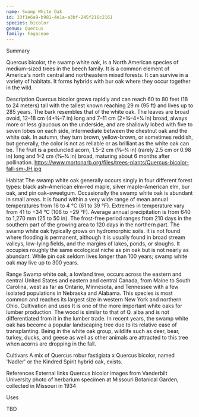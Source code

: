 ```yaml
---
name: Swamp White Oak
id: 33f1e6a9-b981-4e1a-a3bf-245f216c2161
species: bicolor
genus: Quercus
family: Fagaceae
---
```

Summary



Quercus bicolor, the swamp white oak, is a North American species of medium-sized trees in the beech family. It is a common element of America's north central and northeastern mixed forests. It can survive in a variety of habitats. It forms hybrids with bur oak where they occur together in the wild.

Description
Quercus bicolor grows rapidly and can reach 60 to 80 feet (18 to 24 meters) tall with the tallest known reaching 29 m (95 ft) and lives up to 285 years. The bark resembles that of the white oak. The leaves are broad ovoid, 12–18 cm (4+3⁄4–7 in) long and 7–11 cm (2+3⁄4–4+1⁄4 in) broad, always more or less glaucous on the underside, and are shallowly lobed with five to seven lobes on each side, intermediate between the chestnut oak and the white oak.   In autumn, they turn brown, yellow-brown, or sometimes reddish, but generally, the color is not as reliable or as brilliant as the white oak can be. The fruit is a peduncled acorn, 1.5–2 cm (5⁄8–3⁄4 in) (rarely 2.5 cm or 0.98 in) long and 1–2 cm (3⁄8–3⁄4 in) broad, maturing about 6 months after pollination.
https://www.mortonarb.org/files/trees-plants/Quercus-bicolor-fall-sm-JH.jpg

Habitat
The swamp white oak generally occurs singly in four different forest types: black ash–American elm–red maple, silver maple–American elm, bur oak, and pin oak–sweetgum. Occasionally the swamp white oak is abundant in small areas. It is found within a very wide range of mean annual temperatures from 16 to 4 °C (61 to 39 °F). Extremes in temperature vary from 41 to −34 °C (106 to −29 °F). Average annual precipitation is from 640 to 1,270 mm (25 to 50 in). The frost-free period ranges from 210 days in the southern part of the growing area to 120 days in the northern part. The swamp white oak typically grows on hydromorphic soils. It is not found where flooding is permanent, although it is usually found in broad stream valleys, low-lying fields, and the margins of lakes, ponds, or sloughs. It occupies roughly the same ecological niche as pin oak but is not nearly as abundant. While pin oak seldom lives longer than 100 years; swamp white oak may live up to 300 years.

Range
Swamp white oak, a lowland tree, occurs across the eastern and central United States and eastern and central Canada, from Maine to South Carolina, west as far as Ontario, Minnesota, and Tennessee with a few isolated populations in Nebraska and Alabama. This species is most common and reaches its largest size in western New York and northern Ohio.
Cultivation and uses
It is one of the more important white oaks for lumber production. The wood is similar to that of Q. alba and is not differentiated from it in the lumber trade. In recent years, the swamp white oak has become a popular landscaping tree due to its relative ease of transplanting.
Being in the white oak group, wildlife such as deer, bear, turkey, ducks, and geese as well as other animals are attracted to this tree when acorns are dropping in the fall.

Cultivars
A mix of Quercus robur fastigiata x Quercus bicolor, named 'Nadler' or the Kindred Spirit hybrid oak, exists.

References
External links
Quercus bicolor images from Vanderbilt University
photo of herbarium specimen at Missouri Botanical Garden, collected in Missouri in 1934


Uses

TBD
